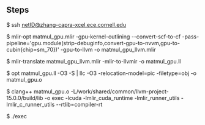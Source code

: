 ## Steps

$ ssh netID@zhang-capra-xcel.ece.cornell.edu

$ mlir-opt matmul_gpu.mlir -gpu-kernel-outlining --convert-scf-to-cf -pass-pipeline='gpu.module(strip-debuginfo,convert-gpu-to-nvvm,gpu-to-cubin{chip=sm_70})' -gpu-to-llvm -o matmul_gpu_llvm.mlir

$ mlir-translate matmul_gpu_llvm.mlir -mlir-to-llvmir -o matmul_gpu.ll

$ opt matmul_gpu.ll -O3 -S | llc -O3 -relocation-model=pic -filetype=obj -o matmul_gpu.o

$ clang++ matmul_gpu.o -L/work/shared/common/llvm-project-15.0.0/build/lib -o exec -lcuda -lmlir_cuda_runtime -lmlir_runner_utils -lmlir_c_runner_utils --rtlib=compiler-rt

$ ./exec
